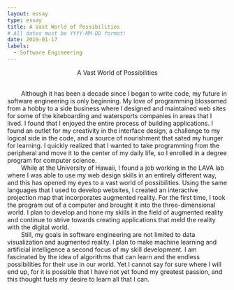 ```yaml
---
layout: essay
type: essay
title: A Vast World of Possibilities
# All dates must be YYYY-MM-DD format!
date: 2019-01-17
labels:
  - Software Engineering
---
```

<center>A Vast World of Possibilities</center><br/>

&nbsp;&nbsp;&nbsp;&nbsp;&nbsp;&nbsp;&nbsp;&nbsp;Although it has been a decade since I began to write code, my future in software engineering is only beginning.  My love of programming blossomed from a hobby to a side business where I designed and maintained web sites for some of the kiteboarding and watersports companies in areas that I lived.  I found that I enjoyed the entire process of building applications.  I found an outlet for my creativity in the interface design, a challenge to my logical side in the code, and a source of nourishment that sated my hunger for learning.  I quickly realized that I wanted to take programming from the peripheral and move it to the center of my daily life, so I enrolled in a degree program for computer science.<br/>
&nbsp;&nbsp;&nbsp;&nbsp;&nbsp;&nbsp;&nbsp;&nbsp;While at the University of Hawaii, I found a job working in the LAVA lab where I was able to use my web design skills in an entirely different way, and this has opened my eyes to a vast world of possibilities.  Using the same languages that I used to develop websites, I created an interactive projection map that incorporates augmented reality.  For the first time, I took the program out of a computer and brought it into the three-dimensional world.  I plan to develop and hone my skills in the field of augmented reality and continue to strive towards creating applications that meld the reality with the digital world.<br/>
&nbsp;&nbsp;&nbsp;&nbsp;&nbsp;&nbsp;&nbsp;&nbsp;Still, my goals in software engineering are not limited to data visualization and augmented reality.  I plan to make machine learning and artificial intelligence a second focus of my skill development.  I am fascinated by the idea of algorithms that can learn and the endless possibilities for their use in our world.  Yet I cannot say for sure where I will end up, for it is possible that I have not yet found my greatest passion, and this thought fuels my desire to learn all that I can.</pre>

